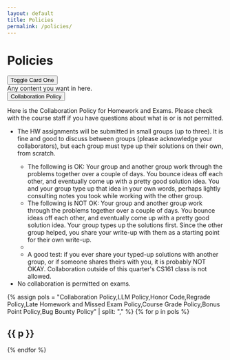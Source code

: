 ```yaml
---
layout: default
title: Policies
permalink: /policies/
---
```


# Policies


  <div class="card mb-3">
    <div class="card-header">
      <button class="btn btn-link text-decoration-none"
              type="button"
              data-bs-toggle="collapse"
              data-bs-target="#cardOne"
              aria-expanded="false"
              aria-controls="cardOne">
        Toggle Card One
      </button>
    </div>
    <div id="cardOne" class="collapse">
      <div class="card-body">
        Any content you want in here.
      </div>
    </div>
  </div>


 <div class="card mb-3">
    <div class="card-header">
      <button class="btn btn-link text-decoration-none"
              type="button"
              data-bs-toggle="collapse"
              data-bs-target="#cardOne"
              aria-expanded="false"
              aria-controls="cardOne">
        Collaboration Policy
      </button>
    </div>
    <div id="cardOne" class="collapse">
      <div class="card-body">

Here is the Collaboration Policy for Homework and Exams. Please check with the course staff if you have questions about what is or is not permitted.
<ul><li>
The HW assignments will be submitted in small groups (up to three). It is fine and good to discuss between groups (please acknowledge your collaborators), but each group must type up their solutions on their own, from scratch.</li>
<ul><li>
The following is OK: Your group and another group work through the problems together over a couple of days. You bounce ideas off each other, and eventually come up with a pretty good solution idea. You and your group type up that idea in your own words, perhaps lightly consulting notes you took while working with the other group.</li>
<li>The following is NOT OK: Your group and another group work through the problems together over a couple of days. You bounce ideas off each other, and eventually come up with a pretty good solution idea. Your group types up the solutions first. Since the other group helped, you share your write-up with them as a starting point for their own write-up.<li>
<li>A good test: if you ever share your typed-up solutions with another group, or if someone shares theirs with you, it is probably NOT OKAY.
Collaboration outside of this quarter's CS161 class is not allowed.</li></ul>
</li>
<li>
No collaboration is permitted on exams.      
</li></ul>

</div>
    </div>
  </div>

{% assign pols = "Collaboration Policy,LLM Policy,Honor Code,Regrade Policy,Late Homework and Missed Exam Policy,Course Grade Policy,Bonus Point Policy,Bug Bounty Policy" | split: "," %}
{% for p in pols %}
<div class="panel policy-panel">
  <h2>{{ p }}</h2>
  <!-- Policy text here -->
</div>
{% endfor %}
